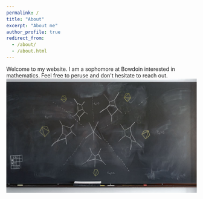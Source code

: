 ```yaml
---
permalink: /
title: "About"
excerpt: "About me"
author_profile: true
redirect_from: 
  - /about/
  - /about.html
---
```

Welcome to my website. I am a sophomore at Bowdoin interested in mathematics. Feel free to peruse and don't hesitate to reach out. 
![alt text](https://github.com/wgabrielong/wgabrielong.github.io/blob/master/images/Williams%20BB.JPG)
